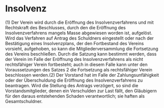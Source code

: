 # Insolvenz

(1) Der Verein wird durch die Eröffnung des Insolvenzverfahrens und mit Rechtskraft des Beschlusses, durch den die Eröffnung des Insolvenzverfahrens mangels Masse abgewiesen worden ist, aufgelöst. Wird das Verfahren auf Antrag des Schuldners eingestellt oder nach der Bestätigung eines Insolvenzplans, der den Fortbestand des Vereins vorsieht, aufgehoben, so kann die Mitgliederversammlung die Fortsetzung des Vereins beschließen. Durch die Satzung kann bestimmt werden, dass der Verein im Falle der Eröffnung des Insolvenzverfahrens als nicht rechtsfähiger Verein fortbesteht; auch in diesem Falle kann unter den Voraussetzungen des Satzes 2 die Fortsetzung als rechtsfähiger Verein beschlossen werden.(2) Der Vorstand hat im Falle der Zahlungsunfähigkeit oder der Überschuldung die Eröffnung des Insolvenzverfahrens zu beantragen. Wird die Stellung des Antrags verzögert, so sind die Vorstandsmitglieder, denen ein Verschulden zur Last fällt, den Gläubigern für den daraus entstehenden Schaden verantwortlich; sie haften als Gesamtschuldner. 

